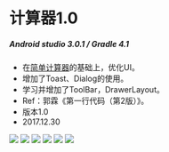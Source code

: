 # 计算器1.0
##### Android studio 3.0.1 / Gradle 4.1
- 在[简单计算器](https://github.com/HBU/AndroidDemo/tree/master/chapter05/CalculatorDemo)的基础上，优化UI。   
- 增加了Toast、Dialog的使用。
- 学习并增加了ToolBar，DrawerLayout。    
- Ref：郭霖《第一行代码（第2版）》。
- 版本1.0 
- 2017.12.30

![](https://github.com/HBU/AndroidTest/blob/master/MyCalculator/1.png)
![](https://github.com/HBU/AndroidTest/blob/master/MyCalculator/2.png)
![](https://github.com/HBU/AndroidTest/blob/master/MyCalculator/3.png)
![](https://github.com/HBU/AndroidTest/blob/master/MyCalculator/4.png)
![](https://github.com/HBU/AndroidTest/blob/master/MyCalculator/5.png)
![](https://github.com/HBU/AndroidTest/blob/master/MyCalculator/6.png)
